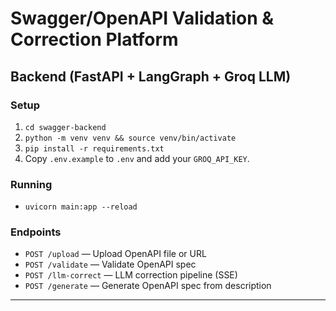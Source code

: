 # Swagger/OpenAPI Validation & Correction Platform

## Backend (FastAPI + LangGraph + Groq LLM)

### Setup
1. `cd swagger-backend`
2. `python -m venv venv && source venv/bin/activate`
3. `pip install -r requirements.txt`
4. Copy `.env.example` to `.env` and add your `GROQ_API_KEY`.

### Running
- `uvicorn main:app --reload`

### Endpoints
- `POST /upload` — Upload OpenAPI file or URL
- `POST /validate` — Validate OpenAPI spec
- `POST /llm-correct` — LLM correction pipeline (SSE)
- `POST /generate` — Generate OpenAPI spec from description

---
